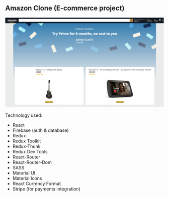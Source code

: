 ## Amazon Clone (E-commerce project)

![Screenshot](screenshot.png)

Technology used:

- React
- Firebase (auth & database)
- Redux
- Redux Toolkit
- Redux-Thunk
- Redux Dev Tools
- React-Router
- React-Router-Dom
- SASS
- Material UI
- Material Icons
- React Currency Format
- Stripe (for payments integration)
